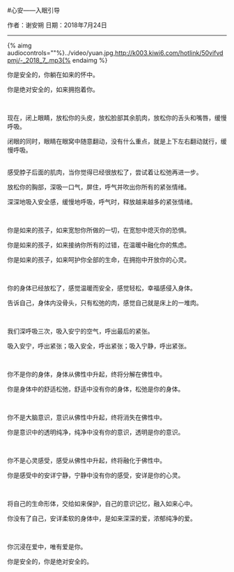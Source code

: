 #心安——入眠引导

作者：谢安朔
日期：2018年7月24日

---

{% aimg audiocontrols=""%}../video/yuan.jpg,http://k003.kiwi6.com/hotlink/50vifvdpmj/-_2018_7_.mp3{% endaimg %}

你是安全的，你躺在如来的怀中。

你是绝对安全的，如来拥抱着你。

<br />

现在，闭上眼睛，放松你的头皮，放松脸部其余肌肉，放松你的舌头和嘴唇，缓慢呼吸。

闭眼的同时，眼睛在眼窝中随意翻动，没有什么重点，就是上下左右翻动就行，缓慢呼吸。

<br />
感受脖子后面的肌肉，当你觉得已经很放松了，尝试着让松弛再进一步。

放松你的胸部，深吸一口气，屏住，呼气并吹出你所有的紧张情绪。

深深地吸入安全感，缓慢地呼吸，呼气时，释放越来越多的紧张情绪。

<br />

你是如来的孩子，如来宽恕你所做的一切，在宽恕中熄灭你的恐惧。

你是如来的孩子，如来接纳你所有的过错，在温暖中融化你的焦虑。

你是如来的孩子，如来呵护你全部的生命，在拥抱中开放你的心灵。

<br />

你的身体已经放松了，感觉温暖而安全，感觉轻松，幸福感侵入身体。

告诉自己，身体内没骨头，只有松弛的肉，感觉自己就是床上的一堆肉。

<br />

我们深呼吸三次，吸入安宁的空气，呼出最后的紧张。

吸入安宁，呼出紧张；吸入安全，呼出紧张；吸入宁静，呼出紧张。

<br />

你不是你的身体，身体从佛性中升起，终将分解在佛性中。

你是身体中的舒适松弛，舒适中没有你的身体，松弛是你的身体。

<br />

你不是大脑意识，意识从佛性中升起，终将消失在佛性中。

你是意识中的透明纯净，纯净中没有你的意识，透明是你的意识。

<br />

你不是心灵感受，感受从佛性中升起，终将融化于佛性中。

你是感受中的安详宁静，宁静中没有你的感受，安详是你的心灵。

<br />

将自己的生命形体，交给如来保护，自己的意识记忆，融入如来心中。

你没有了自己，安详柔软的身体中，是如来深深的爱，浓郁纯净的爱。

<br />

你沉浸在爱中，唯有爱是你。

你是安全的，你是绝对安全的。